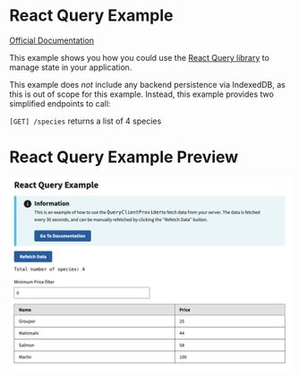 # React Query Example

[Official Documentation](https://nmfs-radfish.github.io/radfish/)

This example shows you how you could use the [React Query library](https://tanstack.com/query/latest) to manage state in your application.

This example does _not_ include any backend persistence via IndexedDB, as this is out of scope for this example. Instead, this example provides two simplified endpoints to call:

`[GET] /species` returns a list of 4 species

# React Query Example Preview
![React Query](./src/assets/react-query.png)